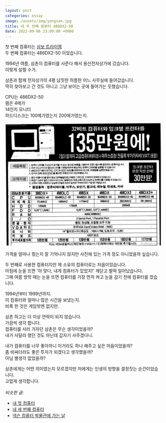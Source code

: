 ```yaml
---
layout: post
categories: essay
image: /assets/img/yongsan.jpg
title: 내 두 번째 컴퓨터 486DX2-50
date: 2022-09-06 23:09:00 +0900
---
```


첫 번째 컴퓨터는 [삼보 트라이젬](/essay/2021/08/23/%EC%B2%AB-%EC%BB%B4%ED%93%A8%ED%84%B0%EC%9D%98-%EC%B6%94%EC%96%B5.html)  
두 번째 컴퓨터는 486DX2-50 이었습니다.

1994년 여름, 삼촌이 컴퓨터를 사준다 해서 용산전자상가에 갔습니다.  
이렇게 설렐 수가.

삼촌과 함께 전자상가의 4평 남짓한 허름한 어느 사무실에 들어갔습니다.  
딱히 찾아보고 간 것도 아니고 그냥 보이는 곳에 들어가는 듯했습니다.  

CPU는 486DX2-50  
램은 4메가   
14인치 모니터  
하드디스크는 100메가였는지 200메가였는지.

![486 컴퓨터 가격](/assets/img/486.jpg)

가격을 얼마나 줬는지 잘 기억나지 않지만 사진에 있는 가격 정도 아니었을까 싶습니다.

두 번째로 사용한 컴퓨터지만 제 소유의 컴퓨터로는 처음이었습니다.  
아침에 눈을 뜨면 '아 맞다, 내게 컴퓨터가 있었지!' 깨닫고 벌떡 일어났습니다.  
그해 여름 방학 때는 눈을 뜨면 컴퓨터를 가장 먼저 켜고 눈을 감기 전에 컴퓨터를 껐습니다.

1994년부터 1999년까지.  
이 컴퓨터와 얼마나 많은 시간을 보냈는지.  
비록 한 것은 게임밖엔 없지만.  

삼촌 하고는 더 이상 연락이 되지 않습니다.  
가끔씩 생각 합니다.  
컴퓨터를 사러 가자던 삼촌은 무슨 생각이었을까?  
내가 사달라 했던 것도 아닌데 갑자기 사주겠다니.

내가 컴퓨터를 너무 좋아하니 이거라도 하나 해주고 싶은 마음이었을까?  
좀 비싸더라도 좋은 투자가 되겠다고 생각했을까?  
아님 별생각 없었을까?

삼촌에게는 어떤 의미였는지 모르겠지만 저에게는 인생의 방향을 결정짓는 순간이었습니다.  
고맙게 생각합니다.
<br>
<br>
*비슷한 글:*
* [내 첫 컴퓨터](/essay/2021/08/23/첫-컴퓨터의-추억.html)
* [내 세 번째 컴퓨터](/essay/2023/05/28/my-third-computer.html)
* [넥슨 컴퓨터 박물관에 가는 날](https://brunch.co.kr/@buildingking/107)